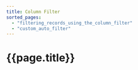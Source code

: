 ```yaml
---
title: Column Filter
sorted_pages:
  - "filtering_records_using_the_column_filter"
  - "custom_auto_filter"
---
```

# {{page.title}}
